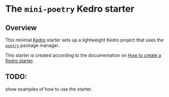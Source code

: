 # The `mini-poetry` Kedro starter

## Overview
This minimal [Kedro](https://kedro.org) starter sets up a lightweight Kedro project that uses the [`poetry`](https://python-poetry.org/) package manager. 

This starter is created according to the documentation on [How to create a Kedro starter](https://docs.kedro.org/en/stable/kedro_project_setup/starters.html#how-to-create-a-kedro-starter).

## TODO:
show examples of how to use the starter.
